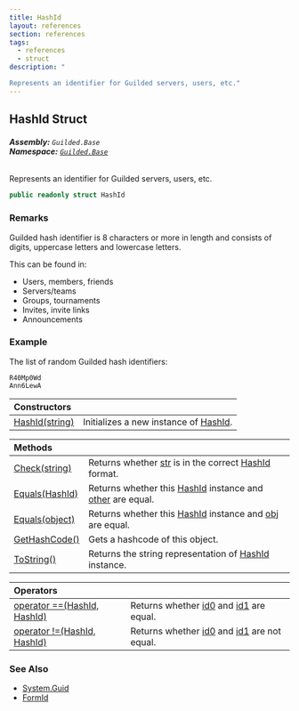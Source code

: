 ```yaml
---
title: HashId
layout: references
section: references
tags:
  - references
  - struct
description: "

Represents an identifier for Guilded servers, users, etc."
---
```


## HashId Struct
###### **Assembly:** `Guilded.Base`<br/>**Namespace:** [`Guilded.Base`](Guilded.Base.md 'Guilded.Base')

Represents an identifier for Guilded servers, users, etc.

```csharp
public readonly struct HashId
```

### Remarks
  
Guilded hash identifier is 8 characters or more in length and consists of digits, uppercase letters and lowercase letters.  
  
This can be found in:  
- Users, members, friends  
- Servers/teams  
- Groups, tournaments  
- Invites, invite links  
- Announcements

### Example
  
The list of random Guilded hash identifiers:  
  
```none  
R40Mp0Wd  
Ann6LewA  
```

| Constructors | |
| :--- | :--- |
| [HashId(string)](HashId.HashId(string).md 'Guilded.Base.HashId.HashId(string)') | Initializes a new instance of [HashId](HashId.md 'Guilded.Base.HashId'). |

| Methods | |
| :--- | :--- |
| [Check(string)](HashId.Check(string).md 'Guilded.Base.HashId.Check(string)') | Returns whether [str](HashId.Check(string).md#Guilded.Base.HashId.Check(string).str 'Guilded.Base.HashId.Check(string).str') is in the correct [HashId](HashId.md 'Guilded.Base.HashId') format. |
| [Equals(HashId)](HashId.Equals(HashId).md 'Guilded.Base.HashId.Equals(Guilded.Base.HashId)') | Returns whether this [HashId](HashId.md 'Guilded.Base.HashId') instance and [other](HashId.Equals(HashId).md#Guilded.Base.HashId.Equals(Guilded.Base.HashId).other 'Guilded.Base.HashId.Equals(Guilded.Base.HashId).other') are equal. |
| [Equals(object)](HashId.Equals(object).md 'Guilded.Base.HashId.Equals(object)') | Returns whether this [HashId](HashId.md 'Guilded.Base.HashId') instance and [obj](HashId.Equals(object).md#Guilded.Base.HashId.Equals(object).obj 'Guilded.Base.HashId.Equals(object).obj') are equal. |
| [GetHashCode()](HashId.GetHashCode().md 'Guilded.Base.HashId.GetHashCode()') | Gets a hashcode of this object. |
| [ToString()](HashId.ToString().md 'Guilded.Base.HashId.ToString()') | Returns the string representation of [HashId](HashId.md 'Guilded.Base.HashId') instance. |

| Operators | |
| :--- | :--- |
| [operator ==(HashId, HashId)](HashId.operator(HashId,HashId).md 'Guilded.Base.HashId.op_Equality(Guilded.Base.HashId, Guilded.Base.HashId)') | Returns whether [id0](HashId.operator(HashId,HashId).md#Guilded.Base.HashId.op_Equality(Guilded.Base.HashId,Guilded.Base.HashId).id0 'Guilded.Base.HashId.op_Equality(Guilded.Base.HashId, Guilded.Base.HashId).id0') and [id1](HashId.operator(HashId,HashId).md#Guilded.Base.HashId.op_Equality(Guilded.Base.HashId,Guilded.Base.HashId).id1 'Guilded.Base.HashId.op_Equality(Guilded.Base.HashId, Guilded.Base.HashId).id1') are equal. |
| [operator !=(HashId, HashId)](HashId.operator!(HashId,HashId).md 'Guilded.Base.HashId.op_Inequality(Guilded.Base.HashId, Guilded.Base.HashId)') | Returns whether [id0](HashId.operator!(HashId,HashId).md#Guilded.Base.HashId.op_Inequality(Guilded.Base.HashId,Guilded.Base.HashId).id0 'Guilded.Base.HashId.op_Inequality(Guilded.Base.HashId, Guilded.Base.HashId).id0') and [id1](HashId.operator!(HashId,HashId).md#Guilded.Base.HashId.op_Inequality(Guilded.Base.HashId,Guilded.Base.HashId).id1 'Guilded.Base.HashId.op_Inequality(Guilded.Base.HashId, Guilded.Base.HashId).id1') are not equal. |

### See Also
- [System.Guid](https://docs.microsoft.com/en-us/dotnet/api/System.Guid 'System.Guid')
- [FormId](FormId.md 'Guilded.Base.FormId')
